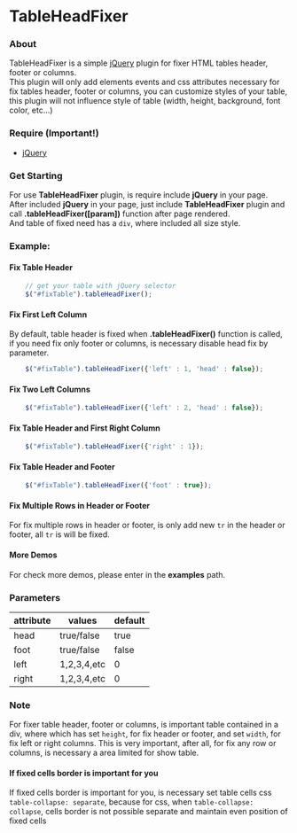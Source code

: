 # TableHeadFixer
### About
TableHeadFixer is a simple [jQuery](http:/jquery.com/ "jQuery") plugin for fixer HTML tables header, footer or columns.<br/>
This plugin will only add elements events and css attributes necessary for fix tables header, footer or columns, you can customize styles of your table, this plugin will not influence style of table (width, height, background, font color, etc...)

### Require (Important!)
- [jQuery](http:/jquery.com/ "jQuery")

### Get Starting
For use <b>TableHeadFixer</b> plugin, is require include <b>jQuery</b> in your page.<br/>
After included <b>jQuery</b> in your page, just include <b>TableHeadFixer</b> plugin and call <b>.tableHeadFixer([param])</b> function after page rendered.<br/>
And table of fixed need has a <code>div</code>, where included all size style.

### Example:
#### Fix Table Header
```javascript
    // get your table with jQuery selector
    $("#fixTable").tableHeadFixer();
```

#### Fix First Left Column
By default, table header is fixed when <b>.tableHeadFixer()</b> function is called, if you need fix only footer or columns, is necessary disable head fix by parameter.
```javascript
	$("#fixTable").tableHeadFixer({'left' : 1, 'head' : false});
```

#### Fix Two Left Columns
```javascript
	$("#fixTable").tableHeadFixer({'left' : 2, 'head' : false});
```

#### Fix Table Header and First Right Column
```javascript
	$("#fixTable").tableHeadFixer({'right' : 1});
```

#### Fix Table Header and Footer
```javascript
	$("#fixTable").tableHeadFixer({'foot' : true});
```

#### Fix Multiple Rows in Header or Footer
For fix multiple rows in header or footer, is only add new <code>tr</code> in the header or footer, all <code>tr</code> is will be fixed.

#### More Demos
For check more demos, please enter in the <b>examples</b> path.

### Parameters
|attribute	| values		|default	|
|-----------|---------------|-----------|
| head    	| true/false 	|true		|
| foot		| true/false 	|false		|
| left		| 1,2,3,4,etc 	|0			|
| right		| 1,2,3,4,etc 	|0			|

### Note
For fixer table header, footer or columns, is important table contained in a div, where which has set `height`, for fix header or footer, and set `width`, for fix left or right columns. This is very important, after all, for fix any row or columns, is necessary a area limited for show table.

#### If fixed cells border is important for you
If fixed cells border is important for you, is necessary set table cells css `table-collapse: separate`, because for css, when `table-collapse: collapse`, cells border is not possible separate and maintain even position of fixed cells
